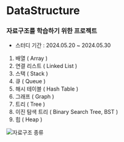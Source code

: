 # DataStructure
### 자료구조를 학습하기 위한 프로젝트
- 스터디 기간 : 2024.05.20 ~ 2024.05.30
1. 배열 ( Array )
2. 연결 리스트 ( Linked List )
3. 스택 ( Stack )
4. 큐 ( Queue )
5. 해시 테이블 ( Hash Table )
6. 그래프 ( Graph )
7. 트리 ( Tree )
8. 이진 탐색 트리 ( Binary Search Tree, BST )
9. 힙 ( Heap )

![자료구조 종류](https://github.com/pastjung/DataStructure/assets/87860163/ab17c22e-4f30-4e99-8369-5f12c6b00944)
